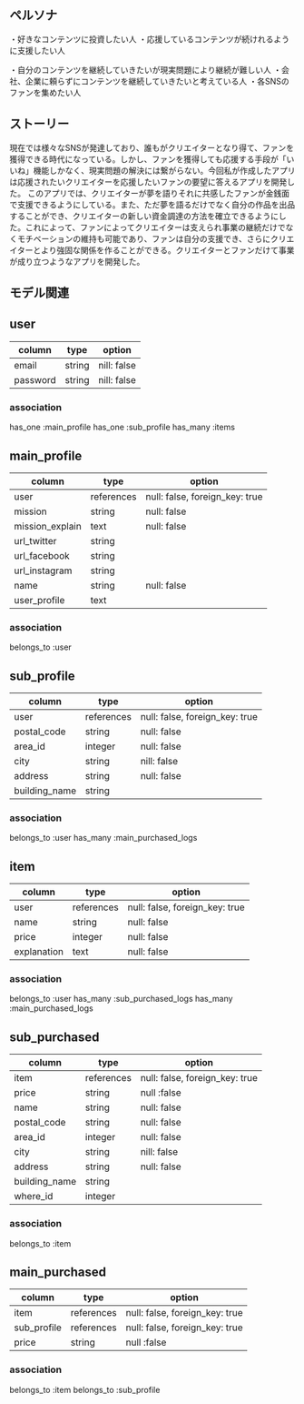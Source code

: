 ## ペルソナ

  ・好きなコンテンツに投資したい人
  ・応援しているコンテンツが続けれるように支援したい人

  ・自分のコンテンツを継続していきたいが現実問題により継続が難しい人
  ・会社、企業に頼らずにコンテンツを継続していきたいと考えている人
  ・各SNSのファンを集めたい人

## ストーリー

現在では様々なSNSが発達しており、誰もがクリエイターとなり得て、ファンを獲得できる時代になっている。しかし、ファンを獲得しても応援する手段が「いいね」機能しかなく、現実問題の解決には繋がらない。今回私が作成したアプリは応援されたいクリエイターを応援したいファンの要望に答えるアプリを開発した。
このアプリでは、クリエイターが夢を語りそれに共感したファンが金銭面で支援できるようにしている。また、ただ夢を語るだけでなく自分の作品を出品することができ、クリエイターの新しい資金調達の方法を確立できるようにした。これによって、ファンによってクリエイターは支えられ事業の継続だけでなくモチベーションの維持も可能であり、ファンは自分の支援でき、さらにクリエイターとより強固な関係を作ることができる。クリエイターとファンだけて事業が成り立つようなアプリを開発した。



## モデル関連

## user
| column         | type              | option                                         |
|----------------|-------------------|------------------------------------------------|
| email          | string            | nill: false                                    |
| password       | string            | nill: false                                    |

### association
has_one :main_profile
has_one :sub_profile
has_many :items

## main_profile
| column         | type              | option                                         |
|----------------|-------------------|------------------------------------------------|
| user           | references        | null: false, foreign_key: true                 |
| mission        | string            | null: false                                    |
| mission_explain| text              | null: false                                    |
| url_twitter    | string            |                                                |
| url_facebook   | string            |                                                |
| url_instagram  | string            |                                                |
| name           | string            | null: false                                    |
| user_profile   | text              |                                                |

### association
belongs_to :user

## sub_profile
| column         | type              | option                                         |
|----------------|-------------------|------------------------------------------------|
| user           | references        | null: false, foreign_key: true                 |
| postal_code    | string            | null: false                                    |
| area_id        | integer           | null: false                                    |
| city           | string            | nill: false                                    |
| address        | string            | null: false                                    |
| building_name  | string            |                                                |

### association
belongs_to :user
has_many :main_purchased_logs

## item
| column         | type              | option                                         |
|----------------|-------------------|------------------------------------------------|
| user           | references        | null: false, foreign_key: true                 |
| name           | string            | null: false                                    |
| price          | integer           | null: false                                    |
| explanation    | text              | null: false                                    |

### association
belongs_to :user
has_many :sub_purchased_logs
has_many :main_purchased_logs

## sub_purchased
| column         | type              | option                                         |
|----------------|-------------------|------------------------------------------------|
| item           | references        | null: false, foreign_key: true                 |
| price          | string            | null :false                                    |
| name           | string            | null: false                                    |
| postal_code    | string            | null: false                                    |
| area_id        | integer           | null: false                                    |
| city           | string            | nill: false                                    |
| address        | string            | null: false                                    |
| building_name  | string            |                                                |
| where_id       | integer           |                                                |

### association
belongs_to :item

## main_purchased
| column         | type              | option                                         |
|----------------|-------------------|------------------------------------------------|
| item           | references        | null: false, foreign_key: true                 |
| sub_profile    | references        | null: false, foreign_key: true                 |
| price          | string            | null :false                                    |

### association
belongs_to :item
belongs_to :sub_profile